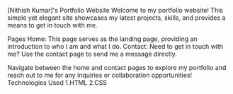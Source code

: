 [Nithish Kumar]'s Portfolio Website
Welcome to my portfolio website! This simple yet elegant site showcases my latest projects, skills, and provides a means to get in touch with me.

Pages
Home: This page serves as the landing page, providing an introduction to who I am and what I do.
Contact: Need to get in touch with me? Use the contact page to send me a message directly.

Navigate between the home and contact pages to explore my portfolio and reach out to me for any inquiries or collaboration opportunities!
Technologies Used
1.HTML
2.CSS
